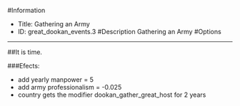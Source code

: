 #Information
 - Title: Gathering an Army
 - ID: great_dookan_events.3
#Description
Gathering an Army
#Options

___
##It is time.

###Efects:<ul><li>add yearly manpower = 5</li><li>add army professionalism = -0.025</li><li>country gets the modifier dookan_gather_great_host for 2 years</li></ul>
